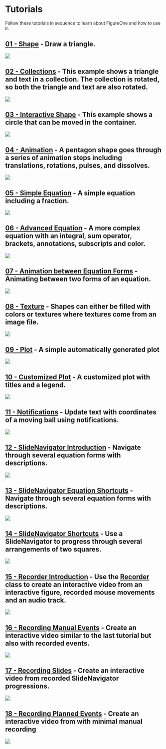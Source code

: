 # Tutorials

Follow these tutorials in sequence to learn about FigureOne and how to use it.

## **[01 - Shape](./01%20-%20Shape)** - Draw a triangle.

![](./01%20-%20Shape/example.png)

## **[02 - Collections](./02%20-%20Collections)** - This example shows a triangle and text in a collection. The collection is rotated, so both the triangle and text are also rotated.

![](./02%20-%20Collections/example.gif)

## **[03 - Interactive Shape](./03%20-%20Interactive%20Shape)** - This example shows a circle that can be moved in the container.

![](./03%20-%20Interactive%20Shape/example.gif)

## **[04 - Animation](./04%20-%20Animation)** - A pentagon shape goes through a series of animation steps including translations, rotations, pulses, and dissolves.

![](./04%20-%20Animation/example.gif)

## **[05 - Simple Equation](./05%20-%20Simple%20Equation)** - A simple equation including a fraction.

![](./05%20-%20Simple%20Equation/example.png)

## **[06 - Advanced Equation](./06%20-%20Advanced%20Equation)** - A more complex equation with an integral, sum operator, brackets, annotations, subscripts and color.

![](./06%20-%20Advanced%20Equation/example.png)

## **[07 - Animation between Equation Forms](./07%20-%20Animation%20between%20Equation%20Forms)** - Animating between two forms of an equation.

![](./07%20-%20Animation%20between%20Equation%20Forms/example.gif)

## **[08 - Texture](./08%20-%20Texture)** - Shapes can either be filled with colors or textures where textures come from an image file.

![](./08%20-%20Texture/example.png)

## **[09 - Plot](./09%20-%20Plot)** - A simple automatically generated plot

![](./09%20-%20Plot/example.png)

## **[10 - Customized Plot](./10%20-%20Customized%20Plot)** - A customized plot with titles and a legend.

![](./10%20-%20Customized%20Plot/example.png)

## **[11 - Notifications](./11%20-%20Notifications)** - Update text with coordinates of a moving ball using notifications.

![](./11%20-%20Notifications/example.gif)

## **[12 - SlideNavigator Introduction](./12%20-%20SlideNavigator%20Introduction)** - Navigate through several equation forms with descriptions.

![](./12%20-%20SlideNavigator%20Introduction/example.gif)

## **[13 - SlideNavigator Equation Shortcuts](./13%20-%20SlideNavigator%20Equation%20Shortcuts)** - Navigate through several equation forms with descriptions.

![](./13%20-%20SlideNavigator%20Equation%20Shortcuts/example.gif)

## **[14 - SlideNavigator Shortcuts](./14%20-%20SlideNavigator%20Shortcuts)** - Use a SlideNavigator to progress through several arrangements of two squares.

![](./14%20-%20SlideNavigator%20Shortcuts/example.gif)

## **[15 - Recorder Introduction](./15%20-%20Recorder%20Introduction)** - Use the [Recorder](https://airladon.github.io/FigureOne/api/#recorder) class to create an interactive video from an interactive figure, recorded mouse movements and an audio track.

![](./15%20-%20Recorder%20Introduction/example.gif)

## **[16 - Recording Manual Events](./16%20-%20Recording%20Manual%20Events)** - Create an interactive video similar to the last tutorial but also with recorded events.

![](./16%20-%20Recording%20Manual%20Events/example.gif)

## **[17 - Recording Slides](./17%20-%20Recording%20Slides)** - Create an interactive video from recorded SlideNavigator progressions.

![](./17%20-%20Recording%20Slides/example.gif)

## **[18 - Recording Planned Events](./18%20-%20Recording%20Planned%20Events)** - Create an interactive video from with minimal manual recording

![](./18%20-%20Recording%20Planned%20Events/example.gif)

